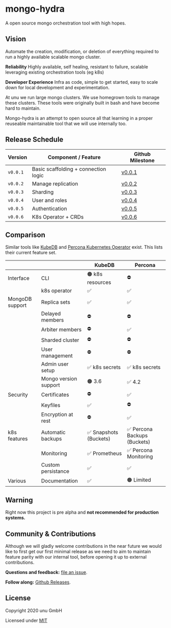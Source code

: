 # mongo-hydra

A open source mongo orchestration tool with high hopes.

## Vision

Automate the creation, modification, or deletion of everything required to run a highly available scalable mongo cluster.

**Reliability** Highly available, self healing, resistant to failure, scalable leveraging existing orchestration tools (eg k8s)

**Developer Experience** Infra as code, simple to get started, easy to scale down for local development and experimentation.

At unu we run large mongo clusters. We use homegrown tools to manage these clusters. These tools were originally built in bash and have become hard to maintain.

Mongo-hydra is an attempt to open source all that learning in a proper reuseable maintainable tool that we will use internally too.

## Release Schedule

| Version  | Component / Feature                  | Github Milestone                                               |
|----------|--------------------------------------|----------------------------------------------------------------|
| `v0.0.1` | Basic scaffolding + connection logic | [v0.0.1](https://github.com/unumotors/mongo-hydra/milestone/1) |
| `v0.0.2` | Manage replication                   | [v0.0.2](https://github.com/unumotors/mongo-hydra/milestone/2) |
| `v0.0.3` | Sharding                             | [v0.0.3](https://github.com/unumotors/mongo-hydra/milestone/3) |
| `v0.0.4` | User and roles                       | [v0.0.4](https://github.com/unumotors/mongo-hydra/milestone/4) |
| `v0.0.5` | Authentication                       | [v0.0.5](https://github.com/unumotors/mongo-hydra/milestone/5) |
| `v0.0.6` | K8s Operator + CRDs                  | [v0.0.6](https://github.com/unumotors/mongo-hydra/milestone/6) |

## Comparison

Similar tools like [KubeDB](https://kubedb.com/docs/0.9.0/concepts/databases/mongodb/) and [Percona Kubernetes Operator](https://www.percona.com/doc/kubernetes-operator-for-psmongodb/index.html) exist. This lists their current feature set.

|                 |                       | KubeDB                | Percona                     |
|-----------------|-----------------------|-----------------------|-----------------------------|
| Interface       | CLI                   | 🟠 k8s resources      | ⛔                           |
|                 | k8s operator          | ✅                     | ✅                           |
| MongoDB support | Replica sets          | ✅                     | ✅                           |
|                 | Delayed members       | ⛔                     | ⛔                           |
|                 | Arbiter members       | ⛔                     | ✅                           |
|                 | Sharded cluster       | ⛔                     | ⛔                           |
|                 | User management       | ⛔                     | ⛔                           |
|                 | Admin user setup      | ✅ k8s secrets         | ✅ k8s secrets               |
|                 | Mongo version support | 🟠 3.6                | ✅ 4.2                       |
| Security        | Certificates          | ⛔                     | ✅                           |
|                 | Keyfiles              | ✅                     | ⛔                           |
|                 | Encryption at rest    | ⛔                     | ✅                           |
| k8s features    | Automatic backups     | ✅ Snapshots (Buckets) | ✅ Percona Backups (Buckets) |
|                 | Monitoring            | ✅ Prometheus          | ✅ Percona Monitoring        |
|                 | Custom persistance    | ✅                     | ✅                           |
| Various         | Documentation         | ✅                     | 🟠 Limited                  |

## Warning

Right now this project is pre alpha and **not recommended for production systems.**

## Community & Contributions

Although we will gladly welcome contributions in the near future we would like to first get our first minimal release as we need to aim to maintain feature parity with our internal tool, before opening it up to external contributions.

**Questions and feedback:** [file an issue](https://github.com/unumotors/mongo-hydra/issues).

**Follow along:** [Github Releases](https://github.com/unumotors/mongo-hydra/releases).

## License

Copyright 2020 unu GmbH

Licensed under [MIT](LICENSE)
